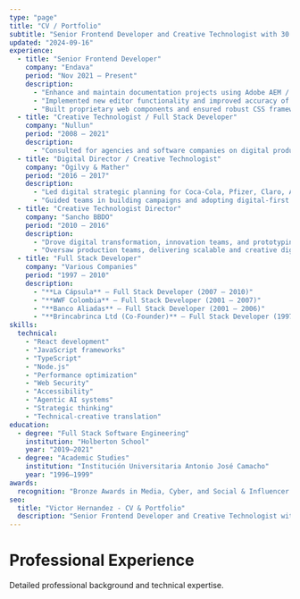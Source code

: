 ```yaml
---
type: "page"
title: "CV / Portfolio"
subtitle: "Senior Frontend Developer and Creative Technologist with 30 years of technology evolution experience – from early web development to AI-era solutions. Expert in bridging technical execution with strategic vision, creating scalable user experiences, and leading digital transformation for enterprise clients."
updated: "2024-09-16"
experience:
  - title: "Senior Frontend Developer"
    company: "Endava"
    period: "Nov 2021 – Present"
    description:
      - "Enhance and maintain documentation projects using Adobe AEM / AIO, JavaScript, Sass, and Node.js"
      - "Implemented new editor functionality and improved accuracy of content systems"
      - "Built proprietary web components and ensured robust CSS framework consistency"
  - title: "Creative Technologist / Full Stack Developer"
    company: "Nullun"
    period: "2008 – 2021"
    description:
      - "Consulted for agencies and software companies on digital products, technical leadership, and team building"
  - title: "Digital Director / Creative Technologist"
    company: "Ogilvy & Mather"
    period: "2016 – 2017"
    description:
      - "Led digital strategic planning for Coca-Cola, Pfizer, Claro, Allianz, Dunkin Donuts, and others"
      - "Guided teams in building campaigns and adopting digital-first processes"
  - title: "Creative Technologist Director"
    company: "Sancho BBDO"
    period: "2010 – 2016"
    description:
      - "Drove digital transformation, innovation teams, and prototyping initiatives"
      - "Oversaw production teams, delivering scalable and creative digital campaigns"
  - title: "Full Stack Developer"
    company: "Various Companies"
    period: "1997 – 2010"
    description:
      - "**La Cápsula** – Full Stack Developer (2007 – 2010)"
      - "**WWF Colombia** – Full Stack Developer (2001 – 2007)"
      - "**Banco Aliadas** – Full Stack Developer (2001 – 2006)"
      - "**Brincabrinca Ltd (Co-Founder)** – Full Stack Developer (1997 – 2005)"
skills:
  technical:
    - "React development"
    - "JavaScript frameworks"
    - "TypeScript"
    - "Node.js"
    - "Performance optimization"
    - "Web Security"
    - "Accessibility"
    - "Agentic AI systems"
    - "Strategic thinking"
    - "Technical-creative translation"
education:
  - degree: "Full Stack Software Engineering"
    institution: "Holberton School"
    year: "2019–2021"
  - degree: "Academic Studies"
    institution: "Institución Universitaria Antonio José Camacho"
    year: "1996–1999"
awards:
  recognition: "Bronze Awards in Media, Cyber, and Social & Influencer categories for campaigns including Run for Your Balls, VoiceBank, and Lions Earth is Saying."
seo:
  title: "Victor Hernandez - CV & Portfolio"
  description: "Senior Frontend Developer and Creative Technologist with 30 years of technology evolution experience – bridging technical execution with strategic vision"
---
```


# Professional Experience

Detailed professional background and technical expertise.